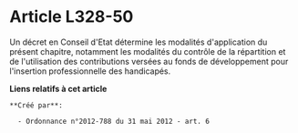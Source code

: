 # Article L328-50

Un décret en Conseil d'Etat détermine les modalités d'application du présent chapitre, notamment les modalités du contrôle de
la répartition et de l'utilisation des contributions versées au fonds de développement pour l'insertion professionnelle des
handicapés.

**Liens relatifs à cet article**

	**Créé par**:

	  - Ordonnance n°2012-788 du 31 mai 2012 - art. 6

